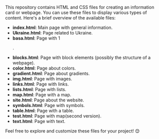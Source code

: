 This repository contains HTML and CSS files for creating an information card or webpage. You can use these files to display various types of content. Here's a brief overview of the available files:

- **index.html**: Main page with general information.
- **Ukraine.html**: Page related to Ukraine.
- **basa.html**: Page with 1 <p>.
- **blocks.html**: Page with block elements (possibly the structure of a webpage).
- **color.html**: Page about colors.
- **gradient.html**: Page about gradients.
- **img.html**: Page with images.
- **links.html**: Page with links.
- **lists.html**: Page with lists.
- **map.html**: Page with a map.
- **site.html**: Page about the website.
- **symbols.html**: Page with symbols.
- **table.html**: Page with a table.
- **test.html**: Page with map(second version).
- **text.html**: Page with text.

Feel free to explore and customize these files for your project! 😊
